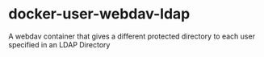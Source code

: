 # docker-user-webdav-ldap
A webdav container that gives a different protected directory to each user specified in an LDAP Directory
